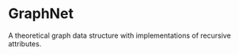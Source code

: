 GraphNet
========

<p>A theoretical graph data structure with implementations of recursive attributes.</p>